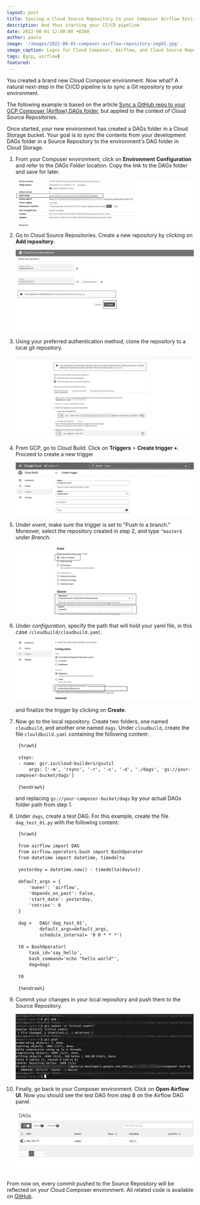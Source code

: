 ```yaml
---
layout: post
title: Syncing a Cloud Source Repository to your Composer Airflow Environment
description: And thus starting your CI/CD pipeline
date: 2022-08-01 12:00:00 +0200
author: paulo
image: '/images/2022-08-01-composer-airflow-repository-img01.jpg'
image_caption: Logos for Cloud Composer, Airflow, and Cloud Source Repository
tags: [gcp, airflow]
featured: 
---
```


You created a brand new Cloud Composer environment. Now what? A natural next-step in the CI/CD pipeline is to sync a Git repository to your environment. 

The following example is based on the article [Sync a GitHub repo to your GCP Composer (Airflow) DAGs folder](https://engineering.adwerx.com/sync-a-github-repo-to-your-gcp-composer-airflow-dags-folder-2b87eb065915), but applied to the context of Cloud Source Repositories. 

Once started, your new environment has created a DAGs folder in a Cloud Storage bucket. Your goal is to sync the contents from your development DAGs folder in a Source Repository to the environment's DAG folder in Cloud Storage.

1. From your Composer environment, click on **Environment Configuration** and refer to the *DAGs Folder* location. Copy the link to the DAGs folder and save for later.

    ![2022-08-01-composer-airflow-repository-img02](/images/2022-08-01-composer-airflow-repository-img02.jpg)

2. Go to Cloud Source Repositories. Create a new repository by clicking on **Add repository**.

    ![2022-08-01-composer-airflow-repository-img03](/images/2022-08-01-composer-airflow-repository-img03.jpg)

3. Using your preferred authentication method, clone the repository to a local git repository.

    ![2022-08-01-composer-airflow-repository-img04](/images/2022-08-01-composer-airflow-repository-img04.jpg)

4. From GCP, go to Cloud Build. Click on **Triggers** > **Create trigger +**. Proceed to create a new trigger

    ![2022-08-01-composer-airflow-repository-img05](/images/2022-08-01-composer-airflow-repository-img05.jpg)

5. Under *event*, make sure the trigger is set to "Push to a branch." Moreover, select the repository created in step 2, and type `^master$` under *Branch*. 

    ![2022-08-01-composer-airflow-repository-img06](/images/2022-08-01-composer-airflow-repository-img06.jpg)

6. Under *configuration*, specify the path that will hold your yaml file, in this case `/cloudbuild/cloudbuild.yaml`.

    ![2022-08-01-composer-airflow-repository-img07](/images/2022-08-01-composer-airflow-repository-img07.jpg)

    and finalize the trigger by clicking on **Create**.

7. Now go to the local repository. Create two folders, one named `cloudbuild`, and another one named `dags`. Under `cloudbuild`, create the file `clouldbuild.yaml` containing the following content:

        {%raw%} 

        steps:
        - name: gcr.io/cloud-builders/gsutil
            args: ['-m', 'rsync', '-r', '-c', '-d', './dags', 'gs://your-composer-bucket/dags'] 

        {%endraw%}

    and replacing `gs://your-composer-bucket/dags` by your actual DAGs folder path from step 1. 

8. Under `dags`, create a test DAG. For this example, create the file `dag_test_01.py` with the following content:

        {%raw%} 

        from airflow import DAG
        from airflow.operators.bash import BashOperator
        from datetime import datetime, timedelta

        yesterday = datetime.now() - timedelta(days=1)

        default_args = {
            'owner': 'airflow',
            'depends_on_past': False,
            'start_date': yesterday,
            'retries': 0
        }

        dag =   DAG('dag_test_01', 
                default_args=default_args,
                schedule_interval= '0 0 * * *')

        t0 = BashOperator(
            task_id='say_hello',
            bash_command='echo "hello world"',
            dag=dag)

        t0

        {%endraw%}

9. Commit your changes in your local repository and push them to the Source Repository.

    ![2022-08-01-composer-airflow-repository-img08](/images/2022-08-01-composer-airflow-repository-img08.jpg)

10. Finally, go back to your Composer environment. Click on **Open Airflow UI**. Now you should see the test DAG from step 8 on the Airflow DAG panel.

    ![2022-08-01-composer-airflow-repository-img09](/images/2022-08-01-composer-airflow-repository-img09.jpg)

From now on, every commit pushed to the Source Repository will be reflected on your Cloud Composer environment. All related code is available on [GitHub](https://github.com/moralescastillo/code_sample/tree/main/composer_repository_sync).


